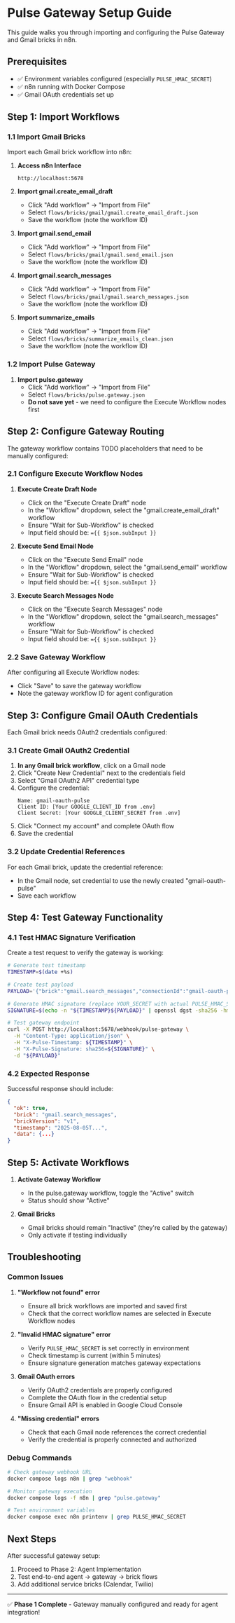 # Pulse Gateway Setup Guide

This guide walks you through importing and configuring the Pulse Gateway and Gmail bricks in n8n.

## Prerequisites

- ✅ Environment variables configured (especially `PULSE_HMAC_SECRET`)
- ✅ n8n running with Docker Compose
- ✅ Gmail OAuth credentials set up

## Step 1: Import Workflows

### 1.1 Import Gmail Bricks

Import each Gmail brick workflow into n8n:

1. **Access n8n Interface**
   ```
   http://localhost:5678
   ```

2. **Import gmail.create_email_draft**
   - Click "Add workflow" → "Import from File" 
   - Select `flows/bricks/gmail/gmail.create_email_draft.json`
   - Save the workflow (note the workflow ID)

3. **Import gmail.send_email**
   - Click "Add workflow" → "Import from File"
   - Select `flows/bricks/gmail/gmail.send_email.json`
   - Save the workflow (note the workflow ID)

4. **Import gmail.search_messages**
   - Click "Add workflow" → "Import from File"
   - Select `flows/bricks/gmail/gmail.search_messages.json`
   - Save the workflow (note the workflow ID)

5. **Import summarize_emails**
   - Click "Add workflow" → "Import from File"
   - Select `flows/bricks/summarize_emails_clean.json`
   - Save the workflow (note the workflow ID)

### 1.2 Import Pulse Gateway

1. **Import pulse.gateway**
   - Click "Add workflow" → "Import from File"
   - Select `flows/bricks/pulse.gateway.json`
   - **Do not save yet** - we need to configure the Execute Workflow nodes first

## Step 2: Configure Gateway Routing

The gateway workflow contains TODO placeholders that need to be manually configured:

### 2.1 Configure Execute Workflow Nodes

1. **Execute Create Draft Node**
   - Click on the "Execute Create Draft" node
   - In the "Workflow" dropdown, select the "gmail.create_email_draft" workflow
   - Ensure "Wait for Sub-Workflow" is checked
   - Input field should be: `={{ $json.subInput }}`

2. **Execute Send Email Node**
   - Click on the "Execute Send Email" node  
   - In the "Workflow" dropdown, select the "gmail.send_email" workflow
   - Ensure "Wait for Sub-Workflow" is checked
   - Input field should be: `={{ $json.subInput }}`

3. **Execute Search Messages Node**
   - Click on the "Execute Search Messages" node
   - In the "Workflow" dropdown, select the "gmail.search_messages" workflow
   - Ensure "Wait for Sub-Workflow" is checked
   - Input field should be: `={{ $json.subInput }}`

### 2.2 Save Gateway Workflow

After configuring all Execute Workflow nodes:
- Click "Save" to save the gateway workflow
- Note the gateway workflow ID for agent configuration

## Step 3: Configure Gmail OAuth Credentials

Each Gmail brick needs OAuth2 credentials configured:

### 3.1 Create Gmail OAuth2 Credential

1. **In any Gmail brick workflow**, click on a Gmail node
2. Click "Create New Credential" next to the credentials field
3. Select "Gmail OAuth2 API" credential type
4. Configure the credential:
   ```
   Name: gmail-oauth-pulse
   Client ID: [Your GOOGLE_CLIENT_ID from .env]
   Client Secret: [Your GOOGLE_CLIENT_SECRET from .env]
   ```
5. Click "Connect my account" and complete OAuth flow
6. Save the credential

### 3.2 Update Credential References

For each Gmail brick, update the credential reference:
- In the Gmail node, set credential to use the newly created "gmail-oauth-pulse"
- Save each workflow

## Step 4: Test Gateway Functionality

### 4.1 Test HMAC Signature Verification

Create a test request to verify the gateway is working:

```bash
# Generate test timestamp
TIMESTAMP=$(date +%s)

# Create test payload
PAYLOAD='{"brick":"gmail.search_messages","connectionId":"gmail-oauth-pulse","params":{"query":"test"}}'

# Generate HMAC signature (replace YOUR_SECRET with actual PULSE_HMAC_SECRET)
SIGNATURE=$(echo -n "${TIMESTAMP}${PAYLOAD}" | openssl dgst -sha256 -hmac "YOUR_SECRET" -binary | xxd -p -c 256)

# Test gateway endpoint
curl -X POST http://localhost:5678/webhook/pulse-gateway \
  -H "Content-Type: application/json" \
  -H "X-Pulse-Timestamp: ${TIMESTAMP}" \
  -H "X-Pulse-Signature: sha256=${SIGNATURE}" \
  -d "${PAYLOAD}"
```

### 4.2 Expected Response

Successful response should include:
```json
{
  "ok": true,
  "brick": "gmail.search_messages", 
  "brickVersion": "v1",
  "timestamp": "2025-08-05T...",
  "data": {...}
}
```

## Step 5: Activate Workflows

1. **Activate Gateway Workflow**
   - In the pulse.gateway workflow, toggle the "Active" switch
   - Status should show "Active"

2. **Gmail Bricks** 
   - Gmail bricks should remain "Inactive" (they're called by the gateway)
   - Only activate if testing individually

## Troubleshooting

### Common Issues

1. **"Workflow not found" error**
   - Ensure all brick workflows are imported and saved first
   - Check that the correct workflow names are selected in Execute Workflow nodes

2. **"Invalid HMAC signature" error**
   - Verify `PULSE_HMAC_SECRET` is set correctly in environment
   - Check timestamp is current (within 5 minutes)
   - Ensure signature generation matches gateway expectations

3. **Gmail OAuth errors**
   - Verify OAuth2 credentials are properly configured
   - Complete the OAuth flow in the credential setup
   - Ensure Gmail API is enabled in Google Cloud Console

4. **"Missing credential" errors**
   - Check that each Gmail node references the correct credential
   - Verify the credential is properly connected and authorized

### Debug Commands

```bash
# Check gateway webhook URL
docker compose logs n8n | grep "webhook"

# Monitor gateway execution
docker compose logs -f n8n | grep "pulse.gateway"

# Test environment variables
docker compose exec n8n printenv | grep PULSE_HMAC_SECRET
```

## Next Steps

After successful gateway setup:
1. Proceed to Phase 2: Agent Implementation
2. Test end-to-end agent → gateway → brick flows
3. Add additional service bricks (Calendar, Twilio)

---

✅ **Phase 1 Complete** - Gateway manually configured and ready for agent integration!
